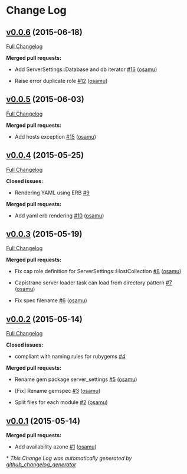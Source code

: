# Change Log

## [v0.0.6](https://github.com/monsterstrike/server_settings/tree/v0.0.6) (2015-06-18)

[Full Changelog](https://github.com/monsterstrike/server_settings/compare/v0.0.5...v0.0.6)

**Merged pull requests:**

- Add ServerSettings::Database and db iterator [\#16](https://github.com/monsterstrike/server_settings/pull/16) ([osamu](https://github.com/osamu))

- Raise error duplicate role [\#12](https://github.com/monsterstrike/server_settings/pull/12) ([osamu](https://github.com/osamu))

## [v0.0.5](https://github.com/monsterstrike/server_settings/tree/v0.0.5) (2015-06-03)

[Full Changelog](https://github.com/monsterstrike/server_settings/compare/v0.0.4...v0.0.5)

**Merged pull requests:**

- Add hosts exception [\#15](https://github.com/monsterstrike/server_settings/pull/15) ([osamu](https://github.com/osamu))

## [v0.0.4](https://github.com/monsterstrike/server_settings/tree/v0.0.4) (2015-05-25)

[Full Changelog](https://github.com/monsterstrike/server_settings/compare/v0.0.3...v0.0.4)

**Closed issues:**

- Rendering YAML using ERB [\#9](https://github.com/monsterstrike/server_settings/issues/9)

**Merged pull requests:**

- Add yaml erb rendering [\#10](https://github.com/monsterstrike/server_settings/pull/10) ([osamu](https://github.com/osamu))

## [v0.0.3](https://github.com/monsterstrike/server_settings/tree/v0.0.3) (2015-05-19)

[Full Changelog](https://github.com/monsterstrike/server_settings/compare/v0.0.2...v0.0.3)

**Merged pull requests:**

- Fix cap role definition for ServerSettings::HostCollection [\#8](https://github.com/monsterstrike/server_settings/pull/8) ([osamu](https://github.com/osamu))

- Capistrano server loader task can load from directory pattern [\#7](https://github.com/monsterstrike/server_settings/pull/7) ([osamu](https://github.com/osamu))

- Fix spec filename [\#6](https://github.com/monsterstrike/server_settings/pull/6) ([osamu](https://github.com/osamu))

## [v0.0.2](https://github.com/monsterstrike/server_settings/tree/v0.0.2) (2015-05-14)

[Full Changelog](https://github.com/monsterstrike/server_settings/compare/v0.0.1...v0.0.2)

**Closed issues:**

- compliant with naming rules for rubygems [\#4](https://github.com/monsterstrike/server_settings/issues/4)

**Merged pull requests:**

- Rename gem package server\_settings [\#5](https://github.com/monsterstrike/server_settings/pull/5) ([osamu](https://github.com/osamu))

- \[Fix\]  Rename gemspec [\#3](https://github.com/monsterstrike/server_settings/pull/3) ([osamu](https://github.com/osamu))

- Split files for each module [\#2](https://github.com/monsterstrike/server_settings/pull/2) ([osamu](https://github.com/osamu))

## [v0.0.1](https://github.com/monsterstrike/server_settings/tree/v0.0.1) (2015-05-14)

**Merged pull requests:**

- Add availability azone [\#1](https://github.com/monsterstrike/server_settings/pull/1) ([osamu](https://github.com/osamu))



\* *This Change Log was automatically generated by [github_changelog_generator](https://github.com/skywinder/Github-Changelog-Generator)*
